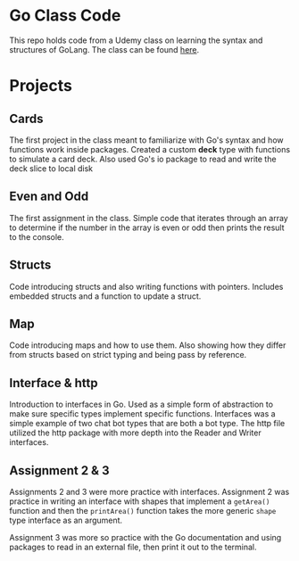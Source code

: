 # Go Class Code
This repo holds code from a Udemy class on learning the syntax and structures of GoLang. The class can be found [here](https://www.udemy.com/course/go-the-complete-developers-guide/).

# Projects
## Cards
The first project in the class meant to familiarize with Go's syntax and how functions work inside packages. Created a custom **deck** type with functions to simulate a card deck. Also used Go's io package to read and write the deck slice to local disk

## Even and Odd
The first assignment in the class. Simple code that iterates through an array to determine if the number in the array is even or odd then prints the result to the console.

## Structs
Code introducing structs and also writing functions with pointers. Includes embedded structs and a function to update a struct.

## Map
Code introducing maps and how to use them. Also showing how they differ from structs based on strict typing and being pass by reference.

## Interface & http
Introduction to interfaces in Go. Used as a simple form of abstraction to make sure specific types implement specific functions. Interfaces was a simple example of two chat bot types that are both a bot type. The http file utilized the http package with more depth into the Reader and Writer interfaces.

## Assignment 2 & 3
Assignments 2 and 3 were more practice with interfaces. Assignment 2 was practice in writing an interface with shapes that implement a `getArea()` function and then the `printArea()` function takes the more generic `shape` type interface as an argument.

Assignment 3 was more so practice with the Go documentation and using packages to read in an external file, then print it out to the terminal.